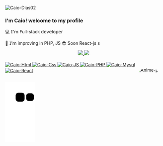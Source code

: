 <p align="left"> <img src="https://komarev.com/ghpvc/?username=Caio-Dias02&label=Profile%20views&color=0e75b6&style=flat" alt="Caio-Dias02" /> </p>

### I'm Caio! welcome to my profile  

💻 𝖨'𝗆 𝖥ull-stack 𝖽𝖾𝗏𝖾𝗅𝗈𝗉𝖾𝗋

📝 𝖨’𝗆 improving in PHP, JS
😎 Soon React-js s

<div align="center">
  <a href="https://github.com/Caio-Dias02">
  <img height="180em" src="https://github-readme-stats.vercel.app/api?username=Caio-Dias02&show_icons=true&theme=dark&include_all_commits=true&count_private=true"/>
  <img height="180em" src="https://github-readme-stats.vercel.app/api/top-langs/?username=Caio-Dias02&layout=compact&langs_count=7&theme=dark"/>

   
    
</div>
  
  <div style="display: inline_block"><br>
  <img align="center" alt="Caio-Html" height="30" width="80" src="https://img.shields.io/badge/HTML5-E34F26?style=for-the-badge&logo=html5&logoColor=white">
  <img align="center" alt="Caio-Css" height="30" width="80" src="https://img.shields.io/badge/CSS3-1572B6?style=for-the-badge&logo=css3&logoColor=white">
  <img align="center" alt="Caio-JS" height="30" width="80" src="https://img.shields.io/badge/JavaScript-323330?style=for-the-badge&logo=javascript&logoColor=F7DF1E">
  <img align="center" alt="Caio-PHP" height="30" width="80" src="https://img.shields.io/badge/PHP-777BB4?style=for-the-badge&logo=php&logoColor=white">
  <img align="center" alt="Caio-Mysql" height="30" width="80" src="https://img.shields.io/badge/MySQL-005C84?style=for-the-badge&logo=mysql&logoColor=white">
  <img align="center" alt="Caio-React" height="30" width="80" src="https://img.shields.io/badge/React-20232A?style=for-the-badge&logo=react&logoColor=61DAFB">
    <img align="right" alt="Anime-pic" height="150" style="border-radius:50px;" src="https://64.media.tumblr.com/f603ff6ede21f639cdb2e69d43e02973/181f8c2ca06784d9-ac/s540x810/1eb6df02c02a173e931964b237ac9ac44469f865.jpg">
</div>
  
  ##
  

![Snake animation](https://github.com/Caio-Dias02/Caio-Dias02/blob/output/github-contribution-grid-snake.svg)    
